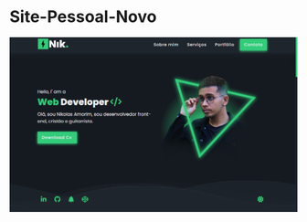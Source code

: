 # Site-Pessoal-Novo
<a href="https://nikolasamorim.github.io/Portfolio/"><img src="img/img.png" class="media-object  img-responsive img-thumbnail" target="_blank"></a>
